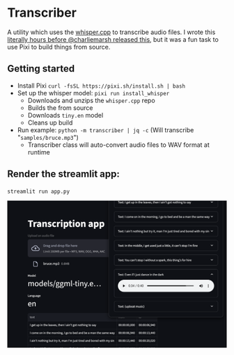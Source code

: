 # Transcriber

A utility which uses the [whisper.cpp](https://github.com/ggerganov/whisper.cpp) to transcribe audio files. I wrote this [literally hours before @charliemarsh released this](https://github.com/charliermarsh/whisper.cpp-cli), but it was a fun task to use Pixi to build things from source.

## Getting started

- Install Pixi `curl -fsSL https://pixi.sh/install.sh | bash`
- Set up the whisper model: `pixi run install_whisper` 
  - Downloads and unzips the `whisper.cpp` repo
  - Builds the from source
  - Downloads `tiny.en` model
  - Cleans up build
- Run example: `python -m transcriber | jq -c`  (Will transcribe "`samples/bruce.mp3`")
  - Transcriber class will auto-convert audio files to WAV format at runtime

## Render the streamlit app:

`streamlit run app.py`

![streamlit_app](media/image.png)
